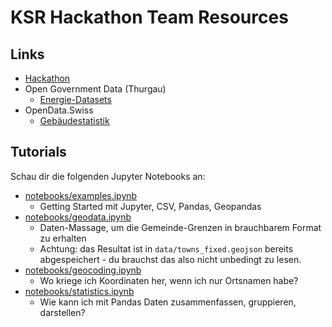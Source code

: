 # KSR Hackathon Team Resources

## Links
  * [Hackathon](https://hackathon-thurgau.ch/jugend-challenge/)
  * Open Government Data (Thurgau)
    * [Energie-Datasets](https://data.tg.ch/explore/?sort=modified&refine.theme=Energie)
  * OpenData.Swiss
    * [Gebäudestatistik](https://opendata.swiss/de/dataset/gebaude-und-wohnungsstatistik-gebaude)

## Tutorials

Schau dir die folgenden Jupyter Notebooks an:

  * [notebooks/examples.ipynb](notebooks/examples.ipynb)
    * Getting Started mit Jupyter, CSV, Pandas, Geopandas
  * [notebooks/geodata.ipynb](notebooks/geodata.ipynb)
    * Daten-Massage, um die Gemeinde-Grenzen in brauchbarem Format zu erhalten
    * Achtung: das Resultat ist in `data/towns_fixed.geojson` bereits abgespeichert - du brauchst das also nicht unbedingt zu lesen.
  * [notebooks/geocoding.ipynb](notebooks/geocoding.ipynb)
    * Wo kriege ich Koordinaten her, wenn ich nur Ortsnamen habe?
  * [notebooks/statistics.ipynb](notebooks/statistics.ipynb)
    * Wie kann ich mit Pandas Daten zusammenfassen, gruppieren, darstellen?